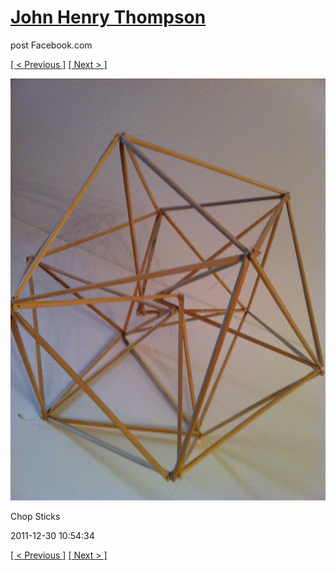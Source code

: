 # [John Henry Thompson](../README.md)
post Facebook.com

[[ < Previous ]](2011-12-30-7.md) [[ Next > ]](2011-12-30-9.md)

[![](../media/2011-12-30/Chop-Sticks-5.jpg)](../README.md)

Chop Sticks

2011-12-30 10:54:34

[[ < Previous ]](2011-12-30-7.md) [[ Next > ]](2011-12-30-9.md)
